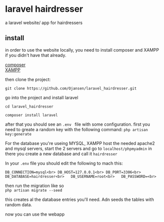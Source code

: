 # laravel hairdresser
a laravel website/ app for hairdressers

## install
in order to use the website locally, you need to install composer and XAMPP if you didn't have that already.

[composer](https://getcomposer.org/)<br/>
[XAMPP](https://www.apachefriends.org/index.html)

then clone the project:  

```git clone https://github.com/Ojansen/laravel_hairdresser.git```  

go into the project and install laravel  

``cd laravel_hairdresser``  

``composer install laravel``  

after that you should see an ``.env `` file with some configuration. first you need to greate a random key with the following command:
``php artisan key:generate``  

For the database you're useing MYSQL, XAMPP host the needed apache2 and mysql servers, start the 2 servers and go to   ``localhost/phpmyadmin`` in there you create a new database and call it ``hairdresser``   

In your ``.env`` file you should edit the following to mach this:  

``
DB_CONNECTION=mysql<br>
DB_HOST=127.0.0.1<br>
DB_PORT=3306<br>  
DB_DATABASE=hairdresser<br>  
DB_USERNAME=root<br>  
DB_PASSWORD=<br>  
`` 

then run the migration like so  
``php artisan migrate --seed``

this creates al the database entries you'll need. Adn seeds the tables with random data.

now you can use the webapp 
